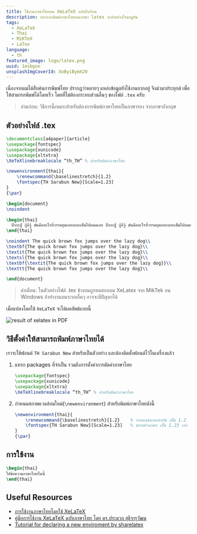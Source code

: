 ```yaml
---
title: ใช้งานภาษาไทยบน XeLaTeX ฉบับรีบร้อน
description: อยากจะพิมพ์ภาษาไทยบนภาษา latex จะทำอย่างไรมาดูกัน
tags:
  - XeLaTeX
  - Thai
  - MiKTeX
  - LaTex
language:
  - th
featured_image: logo/latex.png
uuid: 1esbgon
unsplashImgCoverId: XoByiBymX20
---
```


เนื่องจากผมได้สืบค้นการพิมพ์ไทย ปรากฎว่าหลายๆ แหล่งข้อมูลยังใช้งานยากอยู่ จึงนำมาประยุกต์ เพื่อให้สามารถพิมพ์ได้โดยเร็ว โดยที่ไม่ต้องกระทบส่วนอื่นๆ ของไฟล์ `.tex` ครับ

> อ่านก่อน: วิธีการนี้เหมาะสำหรับต้องการพิมพ์ภาษาไทยเป็นภาษารอง จากภาษาอังกฤษ


## ตัวอย่างไฟล์ .tex

```latex
\documentclass[a4paper]{article}
\usepackage{fontspec}
\usepackage{xunicode}
\usepackage{xltxtra}
\XeTeXlinebreaklocale “th_TH” % สำหรับตัดคำภาษาไทย

\newenvironment{thai}{
    \renewcommand{\baselinestretch}{1.2}
    \fontspec{TH Sarabun New}[Scale=1.23]
}
{\par}

\begin{document}
\noindent

\begin{thai}
  ป้ากะปู่ กู้อีจู้ มันคืออะไรที่วรรคยุคเยอะแยะเต็มไปหมดเลย ป้ากะปู่ กู้อีจู้ มันคืออะไรที่วรรคยุคเยอะแยะเต็มไปหมดเลย ป้ากะปู่ กู้อีจู้ มันคืออะไรที่วรรคยุคเยอะแยะเต็มไปหมดเลย ป้ากะปู่ กู้อีจู้ มันคืออะไรที่วรรคยุคเยอะแยะเต็มไปหมดเลย\\
\end{thai}

\noindent The quick brown fox jumps over the lazy dog\\
\textbf{The quick brown fox jumps over the lazy dog}\\
\textit{The quick brown fox jumps over the lazy dog}\\
\textsl{The quick brown fox jumps over the lazy dog}\\
\textbf{\textit{The quick brown fox jumps over the lazy dog}}\\
\texttt{The quick brown fox jumps over the lazy dog}\\

\end{document}
```

> คำเตือน: ในตัวอย่างไฟล์ .tex ข้างบนถูกทดสอบบน XeLatex จาก MikTek บน Windows ถ้าทำงานบนระบบอื่นๆ อาจจะมีปัญหาได้

เมื่อแปลงโดยใช้ `XeLaTeX` จะได้ผลลัพธ์แบบนี้

![result of xelatex in PDF](2016-03-05-quickly-use-thai-for-xelatex-th.png)

## วิธีตั้งค่าให้สามารถพิมพ์ภาษาไทยได้
เราจะใช้ฟอนต์ `TH Sarabun New` สำหรับเป็นตัวอย่าง และต้องติดตั้งฟอนต์ไว้ในเครื่องแล้ว

1. แทรก packages ที่จำเป็น รวมถึงการตั้งค่าการตัดคำภาษาไทย

    ```latex
    \usepackage{fontspec}
    \usepackage{xunicode}
    \usepackage{xltxtra}
    \XeTeXlinebreaklocale “th_TH” % สำหรับตัดคำภาษาไทย
    ```

2. กำหนดสภาพแวดล้อมใหม่(`\newenvironment`) สำหรับพิมพ์ภาษาไทยดังนี้

    ```latex
    \newenvironment{thai}{
        \renewcommand{\baselinestretch}{1.2}    % กำหนดขนาดบรรทัด เป็น 1.2
        \fontspec{TH Sarabun New}[Scale=1.23]   % ขยายตัวอกษร เป็น 1.23 เท่า
    }
    {\par}
    ```

## การใช้งาน

```latex
\begin{thai}
ใส่ข้อความภาษาไทยในนี้
\end{thai}
```

## Useful Resources
- [การใช้งานภาษาไทยโดยใช้ XeLaTeX](https://thailatex.wordpress.com/miktex-27-xetex-with-thai/)
- [คู่มือการใช้งาน XeLaTeX ฉบับภาษาไทย โดย ดร.ประมวล สุธีจารุวัฒน ](http://www.ie.eng.chula.ac.th/~pramual/books/XeTeX/)
- [Tutorial for declaring a new enviroment by sharelatex](https://www.sharelatex.com/learn/Environments)
